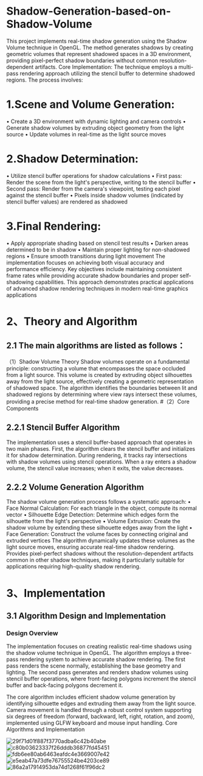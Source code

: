 # Shadow-Generation-based-on-Shadow-Volume
This project implements real-time shadow generation using the Shadow Volume technique in OpenGL. The method generates shadows by creating geometric volumes that represent shadowed spaces in a 3D environment, providing pixel-perfect shadow boundaries without common resolution-dependent artifacts.
Core Implementation:
The technique employs a multi-pass rendering approach utilizing the stencil buffer to determine shadowed regions. The process involves:

# 1.Scene and Volume Generation:
•	Create a 3D environment with dynamic lighting and camera controls
•	Generate shadow volumes by extruding object geometry from the light source
•	Update volumes in real-time as the light source moves
# 2.Shadow Determination:
•	Utilize stencil buffer operations for shadow calculations
•	First pass: Render the scene from the light's perspective, writing to the stencil buffer
•	Second pass: Render from the camera's viewpoint, testing each pixel against the stencil buffer
•	Pixels inside shadow volumes (indicated by stencil buffer values) are rendered as shadowed
# 3.Final Rendering:
•	Apply appropriate shading based on stencil test results
•	Darken areas determined to be in shadow
•	Maintain proper lighting for non-shadowed regions
•	Ensure smooth transitions during light movement
The implementation focuses on achieving both visual accuracy and performance efficiency. Key objectives include maintaining consistent frame rates while providing accurate shadow boundaries and proper self-shadowing capabilities. This approach demonstrates practical applications of advanced shadow rendering techniques in modern real-time graphics applications


# 2、Theory and Algorithm
## 2.1 The main algorithms are listed as follows：
（1）Shadow Volume Theory
Shadow volumes operate on a fundamental principle: constructing a volume that encompasses the space occluded from a light source. This volume is created by extruding object silhouettes away from the light source, effectively creating a geometric representation of shadowed space. The algorithm identifies the boundaries between lit and shadowed regions by determining where view rays intersect these volumes, providing a precise method for real-time shadow generation.
#（2）Core Components
## 2.2.1 Stencil Buffer Algorithm
The implementation uses a stencil buffer-based approach that operates in two main phases. First, the algorithm clears the stencil buffer and initializes it for shadow determination. During rendering, it tracks ray intersections with shadow volumes using stencil operations. When a ray enters a shadow volume, the stencil value increases; when it exits, the value decreases. 
## 2.2.2 Volume Generation Algorithm
The shadow volume generation process follows a systematic approach:
•	Face Normal Calculation: For each triangle in the object, compute its normal vector
•	Silhouette Edge Detection: Determine which edges form the silhouette from the light's perspective
•	Volume Extrusion: Create the shadow volume by extending these silhouette edges away from the light
•	Face Generation: Construct the volume faces by connecting original and extruded vertices
The algorithm dynamically updates these volumes as the light source moves, ensuring accurate real-time shadow rendering. Provides pixel-perfect shadows without the resolution-dependent artifacts common in other shadow techniques, making it particularly suitable for applications requiring high-quality shadow rendering.


# 3、Implementation 
## 3.1 Algorithm Design and Implementation
### Design Overview
The implementation focuses on creating realistic real-time shadows using the shadow volume technique in OpenGL. The algorithm employs a three-pass rendering system to achieve accurate shadow rendering. The first pass renders the scene normally, establishing the base geometry and lighting. The second pass generates and renders shadow volumes using stencil buffer operations, where front-facing polygons increment the stencil buffer and back-facing polygons decrement it.

The core algorithm includes efficient shadow volume generation by identifying silhouette edges and extruding them away from the light source. Camera movement is handled through a robust control system supporting six degrees of freedom (forward, backward, left, right, rotation, and zoom), implemented using GLFW keyboard and mouse input handling. Core Algorithms and Implementation

![29f71d01f887f3770adba6c42b40abe](https://github.com/user-attachments/assets/47f21c4b-fb47-4c11-95cb-8889f48ad8bc)
![c80b03623337f26dddb36877fd45451](https://github.com/user-attachments/assets/dc636142-be80-44b1-9cb8-3635416f4447)
![fdb6ee80ab6463eafdc4e3669007e42](https://github.com/user-attachments/assets/fe98233a-b0f3-435d-b386-2f0f0eb67aba)
![e5eab47a73dfe76755524be4203ce89](https://github.com/user-attachments/assets/80d302fa-f4d1-4dc2-86fc-3a03d11afce4)
![86a2a17914953da74d1268f61f96dc2](https://github.com/user-attachments/assets/632526c9-166f-4777-8b85-3294d8a8b61e)






